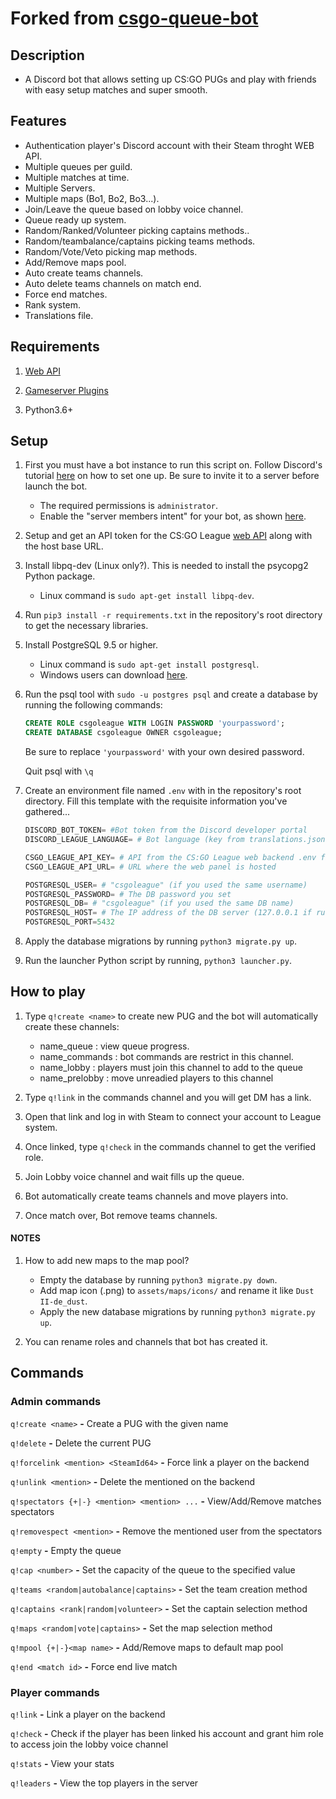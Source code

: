 # Forked from [csgo-queue-bot](https://github.com/cameronshinn/csgo-queue-bot)

## Description
- A Discord bot that allows setting up CS:GO PUGs and play with friends with easy setup matches and super smooth.


## Features
- Authentication player's Discord account with their Steam throght WEB API.
- Multiple queues per guild.
- Multiple matches at time.
- Multiple Servers.
- Multiple maps (Bo1, Bo2, Bo3...).
- Join/Leave the queue based on lobby voice channel.
- Queue ready up system.
- Random/Ranked/Volunteer picking captains methods..
- Random/teambalance/captains picking teams methods.
- Random/Vote/Veto picking map methods.
- Add/Remove maps pool.
- Auto create teams channels.
- Auto delete teams channels on match end.
- Force end matches.
- Rank system.
- Translations file.

## Requirements
1. [Web API](https://github.com/thboss/csgo-league-web)

2. [Gameserver Plugins](https://github.com/thboss/csgo-league-game)

3. Python3.6+

## Setup
1. First you must have a bot instance to run this script on. Follow Discord's tutorial [here](https://discord.onl/2019/03/21/how-to-set-up-a-bot-application/) on how to set one up. Be sure to invite it to a server before launch the bot.

   * The required permissions is `administrator`.
   * Enable the "server members intent" for your bot, as shown [here](https://discordpy.readthedocs.io/en/latest/intents.html#privileged-intents).

2. Setup and get an API token for the CS:GO League [web API](https://github.com/thboss/csgo-league-web) along with the host base URL.

3. Install libpq-dev (Linux only?). This is needed to install the psycopg2 Python package.

    * Linux command is `sudo apt-get install libpq-dev`.

4. Run `pip3 install -r requirements.txt` in the repository's root directory to get the necessary libraries.

5. Install PostgreSQL 9.5 or higher.

    * Linux command is `sudo apt-get install postgresql`.
    * Windows users can download [here](https://www.postgresql.org/download/windows).

6. Run the psql tool with `sudo -u postgres psql` and create a database by running the following commands:

    ```sql
    CREATE ROLE csgoleague WITH LOGIN PASSWORD 'yourpassword';
    CREATE DATABASE csgoleague OWNER csgoleague;
    ```

    Be sure to replace `'yourpassword'` with your own desired password.

    Quit psql with `\q`

7. Create an environment file named `.env` with in the repository's root directory. Fill this template with the requisite information you've gathered...

    ```py
    DISCORD_BOT_TOKEN= #Bot token from the Discord developer portal
    DISCORD_LEAGUE_LANGUAGE= # Bot language (key from translations.json), E.g. "en"

    CSGO_LEAGUE_API_KEY= # API from the CS:GO League web backend .env file
    CSGO_LEAGUE_API_URL= # URL where the web panel is hosted

    POSTGRESQL_USER= # "csgoleague" (if you used the same username)
    POSTGRESQL_PASSWORD= # The DB password you set
    POSTGRESQL_DB= # "csgoleague" (if you used the same DB name)
    POSTGRESQL_HOST= # The IP address of the DB server (127.0.0.1 if running on the same system as the bot)
    POSTGRESQL_PORT=5432
    ```


8. Apply the database migrations by running `python3 migrate.py up`.

9. Run the launcher Python script by running, `python3 launcher.py`.


## How to play

1. Type `q!create <name>` to create new PUG and the bot will automatically create these channels:
    * name_queue :    view queue progress.
    * name_commands : bot commands are restrict in this channel.
    * name_lobby :    players must join this channel to add to the queue
    * name_prelobby :    move unreadied players to this channel

2. Type `q!link` in the commands channel and you will get DM has a link.

3. Open that link and log in with Steam to connect your account to League system.

4. Once linked, type `q!check`  in the commands channel to get the verified role.

5. Join Lobby voice channel and wait fills up the queue.

6. Bot automatically create teams channels and move players into.

7. Once match over, Bot remove teams channels.

#### NOTES
1. How to add new maps to the map pool?
      * Empty the database by running `python3 migrate.py down`.
      * Add map icon (.png) to `assets/maps/icons/` and rename it like `Dust II-de_dust`.
      * Apply the new database migrations by running `python3 migrate.py up`.

2. You can rename roles and channels that bot has created it.

## Commands

### Admin commands

`q!create <name>` **-** Create a PUG with the given name <br>

`q!delete` **-** Delete the current PUG <br>

`q!forcelink <mention> <SteamId64>` **-** Force link a player on the backend <br>

`q!unlink <mention>` **-**  Delete the mentioned on the backend <br>

`q!spectators {+|-} <mention> <mention> ...` **-** View/Add/Remove matches spectators  <br>

`q!removespect <mention>` **-** Remove the mentioned user from the spectators <br>

`q!empty` **-** Empty the queue <br>

`q!cap <number>` **-** Set the capacity of the queue to the specified value <br>

`q!teams <random|autobalance|captains>` **-** Set the team creation method <br>

`q!captains <rank|random|volunteer>` **-** Set the captain selection method <br>

`q!maps <random|vote|captains>` **-** Set the map selection method <br>

`q!mpool {+|-}<map name>` **-** Add/Remove maps to default map pool <br>

`q!end <match id>` **-** Force end live match <br>


### Player commands

`q!link` **-**  Link a player on the backend <br>

`q!check` **-** Check if the player has been linked his account and grant him role to access join the lobby voice channel <br>

`q!stats` **-** View your stats <br>

`q!leaders` **-** View the top players in the server <br>
